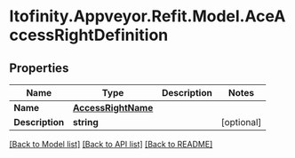 # Itofinity.Appveyor.Refit.Model.AceAccessRightDefinition
## Properties

Name | Type | Description | Notes
------------ | ------------- | ------------- | -------------
**Name** | [**AccessRightName**](AccessRightName.md) |  | 
**Description** | **string** |  | [optional] 

[[Back to Model list]](../README.md#documentation-for-models) [[Back to API list]](../README.md#documentation-for-api-endpoints) [[Back to README]](../README.md)

